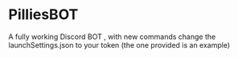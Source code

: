 # PilliesBOT
A fully working Discord  BOT , with new commands
change the launchSettings.json to your token (the one provided is an example) 
